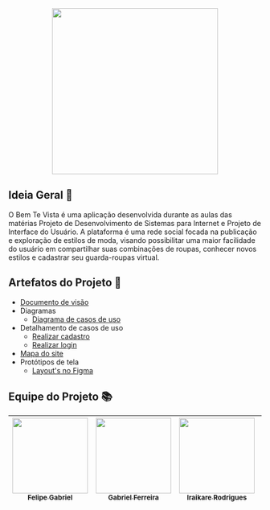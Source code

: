 <div align="center">
   <img src="https://github.com/user-attachments/assets/a76a285c-0b43-44e6-894c-12339fa2836c" width=330/> 
</div>

## Ideia Geral 💭

O Bem Te Vista é uma aplicação desenvolvida durante as aulas das matérias Projeto de Desenvolvimento de Sistemas para Internet e Projeto de Interface do Usuário. A plataforma é uma rede social focada na publicação e exploração de estilos de moda, visando possibilitar uma maior facilidade do usuário em compartilhar suas combinações de roupas, conhecer novos estilos e cadastrar seu guarda-roupas virtual.

## Artefatos do Projeto 📂
- [Documento de visão](Documentos/Documento_de_Visao.md)
- Diagramas
  - [Diagrama de casos de uso](Diagramas/UseCaseDiagram.png)
- Detalhamento de casos de uso
  - [Realizar cadastro](Documentos/casos_de_uso/cdu_realizar_cadastro.md)
  - [Realizar login](Documentos/casos_de_uso/cdu_realizar_login.md)
- [Mapa do site]()
- Protótipos de tela
  - [Layout's no Figma](https://www.figma.com/design/eWqzeDiM6pWWg30jZHqfHW/Marca-Gr%C3%A1fica---Bem-te-vista?node-id=115-57&t=GDeReeBwzBAWgTAp-1)

## Equipe do Projeto 📚
| [<img src="https://avatars.githubusercontent.com/u/105514249?v=4" width=150><br><sub>Felipe Gabriel</sub>](https://github.com/lipe0777) |  [<img src="https://avatars.githubusercontent.com/u/84422577?v=4" width=150><br><sub>Gabriel Ferreira</sub>](https://github.com/GabsFerrarii) | [<img src="https://avatars.githubusercontent.com/u/101957823?v=4" width=150><br><sub>Iraikare Rodrigues</sub>](https://github.com/Iraikare)  | [<img src="https://avatars.githubusercontent.com/u/105514196?v=4" width=150><br><sub>Jordson Albino</sub>](https://github.com/JordsonZ) | [<img src="https://avatars.githubusercontent.com/u/93990842?v=4" width=150><br><sub>Lielly Nátally</sub>](https://github.com/Lielly) | [<img src="https://avatars.githubusercontent.com/u/93940387?v=4" width=150><br><sub>Lucas de Lima</sub>](https://github.com/monzadrifteiro) | 
| :---: | :---: | :---: | :---: | :---: | :---: |
